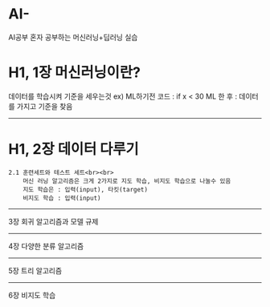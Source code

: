 # AI-
AI공부
혼자 공부하는 머신러닝+딥러닝 실습

# H1, 1장 머신러닝이란?

데이터를 학습시켜 기준을 세우는것 
ex) ML하기전 코드 : if x < 30
    ML 한 후 : 데이터를 가지고 기준을 찾음

***
# H1, 2장 데이터 다루기
    2.1 훈련세트와 테스트 세트<br><br>
        머신 러닝 알고리즘은 크게 2가지로 지도 학습, 비지도 학습으로 나눌수 있음
        지도 학습은 : 입력(input), 타킷(target) 
        비지도 학습 : 입력(input)
        
        
        
***
3장 회귀 알고리즘과 모델 규제
***
4장 다양한 분류 알고리즘
***
5장 트리 알고리즘
***
6장 비지도 학습
